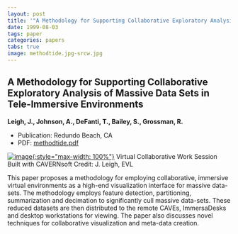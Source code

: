 ```yaml
---
layout: post
title: '"A Methodology for Supporting Collaborative Exploratory Analysis of Massive Data Sets in Tele-Immersive Environments"'
date: 1999-08-03
tags: paper
categories: papers
tabs: true
image: methodtide.jpg-srcw.jpg
---
```


## A Methodology for Supporting Collaborative Exploratory Analysis of Massive Data Sets in Tele-Immersive Environments
**Leigh, J., Johnson, A., DeFanti, T., Bailey, S., Grossman, R.**
- Publication: Redundo Beach, CA
- PDF: [methodtide.pdf](/documents/methodtide.pdf)


[![image](https://www.evl.uic.edu/output/originals/methodtide.jpg-srcw.jpg){:style="max-width: 100%"}](https://www.evl.uic.edu/output/originals/methodtide.jpg-srcw.jpg)
Virtual Collaborative Work Session Built with CAVERNsoft
Credit: J. Leigh, EVL

This paper proposes a methodology for employing collaborative, immersive virtual environments as a high-end visualization interface for massive data-sets. The methodology employs feature detection, partitioning, summarization and decimation to significantly cull massive data-sets. These reduced datasets are then distributed to the remote CAVEs, ImmersaDesks and desktop workstations for viewing. The paper also discusses novel techniques for collaborative visualization and meta-data creation.